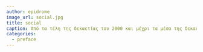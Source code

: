 ```yaml
---
author: epidrome
image_url: social.jpg
title: social
caption: Από τα τέλη της δεκαετίας του 2000 και μέχρι τα μέσα της δεκαετίας του 2010, τα κοινωνικά δίκτυα όπως τα Facebook, Twitter, Instagram, κ.α., είχαν γίνει ο ελάχιστος κοινός παρανομαστής για τους περισσότερους χρήστες ανεξάρτητα από δημογραφικά ή άλλα χαρακτηριστικά.
categories:
  - preface
---
```

